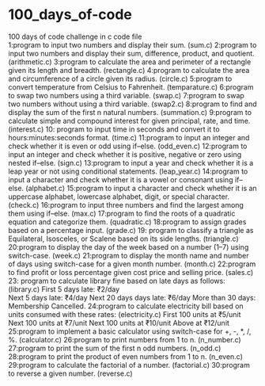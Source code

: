 # 100_days_of-code
100 days of code challenge in c                                                                                                   code file                           
1:program to input two numbers and display their sum.                                                                             (sum.c)
2:program to input two numbers and display their sum, difference, product, and quotient.                                          (arithmetic.c)
3:program to calculate the area and perimeter of a rectangle given its length and breadth.                                        (rectangle.c)
4:program to calculate the area and circumference of a circle given its radius.                                                   (circle.c)
5:program to convert temperature from Celsius to Fahrenheit.                                                                      (temparature.c)
6:program to swap two numbers using a third variable.                                                                             (swap.c)
7:program to swap two numbers without using a third variable.                                                                     (swap2.c)
8:program to find and display the sum of the first n natural numbers.                                                             (summation.c)
9:program to calculate simple and compound interest for given principal, rate, and time.                                          (interest.c)
10: program to input time in seconds and convert it to hours:minutes:seconds format.                                              (time.c)
11:program to input an integer and check whether it is even or odd using if–else.                                                 (odd_even.c)
12:program to input an integer and check whether it is positive, negative or zero using nested if–else.                           (sign.c)
13:program to input a year and check whether it is a leap year or not using conditional statements.                               (leap_year.c)
14:program to input a character and check whether it is a vowel or consonant using if–else.                                       (alphabet.c)
15:program to input a character and check whether it is an uppercase alphabet, lowercase alphabet, digit, or special character.   (check.c)
16:program to input three numbers and find the largest among them using if–else.                                                  (max.c)
17:program to find the roots of a quadratic equation and categorize them.                                                         (quadratic.c)
18:program to assign grades based on a percentage input.                                                                          (grade.c)
19: program to classify a triangle as Equilateral, Isosceles, or Scalene based on its side lengths.                               (triangle.c)
20:program to display the day of the week based on a number (1–7) using switch-case.                                              (week.c)
21:program to display the month name and number of days using switch-case for a given month number.                               (month.c)
22:program to find profit or loss percentage given cost price and selling price.                                                  (sales.c)
23: program to calculate library fine based on late days as follows:                                                              (library.c)
             First 5 days late: ₹2/day  
             Next 5 days late: ₹4/day
             Next 20 days days late: ₹6/day
             More than 30 days: Membership Cancelled.
24:program to calculate electricity bill based on units consumed with these rates:                                                (electricity.c)
             First 100 units at ₹5/unit
             Next 100 units at ₹7/unit
             Next 100 units at ₹10/unit
             Above at ₹12/unit
25:program to implement a basic calculator using switch-case for +, -, *, /, %.                                                    (calculator.c)
26:program to print numbers from 1 to n.                                                                                           (n_number.c)
27:program to print the sum of the first n odd numbers.                                                                            (n_odd.c)
28:program to print the product of even numbers from 1 to n.                                                                       (n_even.c)
29:program to calculate the factorial of a number.                                                                                 (factorial.c)
30:program to reverse a given number.                                                                                              (reverse.c)
